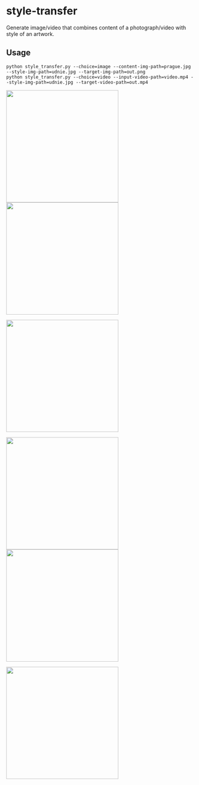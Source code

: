 # style-transfer

Generate image/video that combines content of a photograph/video with style of an artwork. 

## Usage

```
python style_transfer.py --choice=image --content-img-path=prague.jpg --style-img-path=udnie.jpg --target-img-path=out.png 
python style_transfer.py --choice=video --input-video-path=video.mp4 --style-img-path=udnie.jpg --target-video-path=out.mp4 

```

<img src="https://s13.postimg.org/5y61h8sav/newyork.jpg" height="300"><img src="https://s13.postimg.org/lwer7e1yf/starrynight.jpg" height="300">
    
<img src="https://s13.postimg.org/gxr8t4ldj/newyork_transformed.png" height="300">

<img src="https://s18.postimg.org/3vqb0gjt5/prague.jpg" height="300"><img src="https://s18.postimg.org/oijlzosnd/udnie2.jpg" height="300">
    
<img src="https://s18.postimg.org/gzvvd5rah/prague_transformed.png" height="300">
